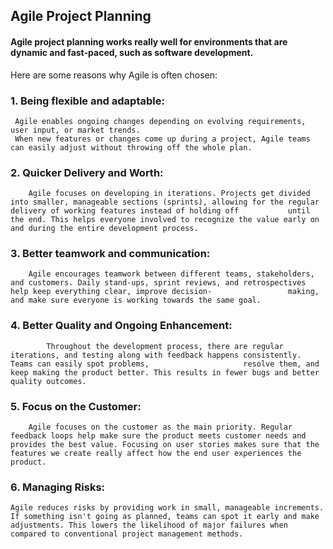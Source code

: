 ## Agile Project Planning
#### Agile project planning works really well for environments that are dynamic and fast-paced, such as software development. 

Here are some reasons why Agile is often chosen:

### 1. Being flexible and adaptable:
     Agile enables ongoing changes depending on evolving requirements, user input, or market trends. 
     When new features or changes come up during a project, Agile teams can easily adjust without throwing off the whole plan.

### 2. Quicker Delivery and Worth:
        Agile focuses on developing in iterations. Projects get divided into smaller, manageable sections (sprints), allowing for the regular delivery of working features instead of holding off           until the end. This helps everyone involved to recognize the value early on and during the entire development process.

### 3. Better teamwork and communication:
        Agile encourages teamwork between different teams, stakeholders, and customers. Daily stand-ups, sprint reviews, and retrospectives help keep everything clear, improve decision-                 making, and make sure everyone is working towards the same goal.

### 4. Better Quality and Ongoing Enhancement:
            Throughout the development process, there are regular iterations, and testing along with feedback happens consistently. Teams can easily spot problems,                     resolve them, and keep making the product better. This results in fewer bugs and better quality outcomes.

### 5. Focus on the Customer:
        Agile focuses on the customer as the main priority. Regular feedback loops help make sure the product meets customer needs and provides the best value. Focusing on user stories makes sure that the features we create really affect how the end user experiences the product.

### 6. Managing Risks:        
    Agile reduces risks by providing work in small, manageable increments. If something isn't going as planned, teams can spot it early and make adjustments. This lowers the likelihood of major failures when compared to conventional project management methods.
